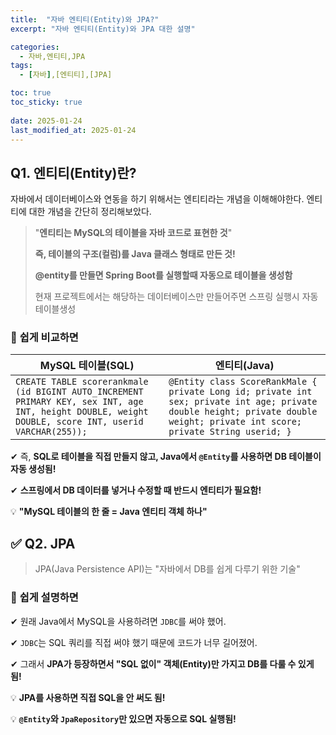```yaml
---
title:  "자바 엔티티(Entity)와 JPA?"
excerpt: "자바 엔티티(Entity)와 JPA 대한 설명"

categories:
  - 자바,엔티티,JPA
tags:
  - [자바],[엔티티],[JPA]

toc: true
toc_sticky: true
 
date: 2025-01-24
last_modified_at: 2025-01-24
---
```


 ## **Q1. 엔티티(Entity)란?**
자바에서 데이터베이스와 연동을 하기 위해서는 엔티티라는 개념을 이해해야한다. 엔티티에 대한 개념을 간단히 정리해보았다.

> "**엔티티는 MySQL의 테이블을 자바 코드로 표현한 것**"
> 
> 
> **즉, 테이블의 구조(컬럼)를 Java 클래스 형태로 만든 것!**
> 
> **@entity를 만들면 Spring Boot를 실행할때 자동으로 테이블을 생성함**
> 
> 현재 프로젝트에서는 해당하는 데이터베이스만 만들어주면 스프링 실행시 자동 테이블생성
> 

### 📌 **쉽게 비교하면**

| MySQL 테이블(SQL) | 엔티티(Java) |
| --- | --- |
| `CREATE TABLE scorerankmale (id BIGINT AUTO_INCREMENT PRIMARY KEY, sex INT, age INT, height DOUBLE, weight DOUBLE, score INT, userid VARCHAR(255));` | `@Entity class ScoreRankMale { private Long id; private int sex; private int age; private double height; private double weight; private int score; private String userid; }` |

✔ 즉, **SQL로 테이블을 직접 만들지 않고, Java에서 `@Entity`를 사용하면 DB 테이블이 자동 생성됨!**

✔ **스프링에서 DB 데이터를 넣거나 수정할 때 반드시 엔티티가 필요함!**

💡 **"MySQL 테이블의 한 줄 = Java 엔티티 객체 하나"**

## ✅ **Q2. JPA**

> JPA(Java Persistence API)는 "자바에서 DB를 쉽게 다루기 위한 기술"
> 

### 📌 **쉽게 설명하면**

✔ 원래 Java에서 MySQL을 사용하려면 `JDBC`를 써야 했어.

✔ `JDBC`는 SQL 쿼리를 직접 써야 했기 때문에 코드가 너무 길어졌어.

✔ 그래서 **JPA가 등장하면서 "SQL 없이" 객체(Entity)만 가지고 DB를 다룰 수 있게 됨!**

💡 **JPA를 사용하면 직접 SQL을 안 써도 됨!**

💡 **`@Entity`와 `JpaRepository`만 있으면 자동으로 SQL 실행됨!**
